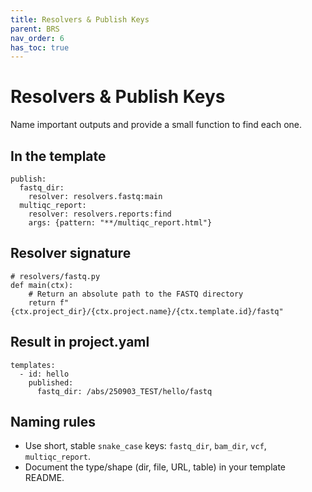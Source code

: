```yaml
---
title: Resolvers & Publish Keys
parent: BRS
nav_order: 6
has_toc: true
---
```


# Resolvers & Publish Keys

Name important outputs and provide a small function to find each one.

## In the template
```
publish:
  fastq_dir:
    resolver: resolvers.fastq:main
  multiqc_report:
    resolver: resolvers.reports:find
    args: {pattern: "**/multiqc_report.html"}
```

## Resolver signature
```
# resolvers/fastq.py
def main(ctx):
    # Return an absolute path to the FASTQ directory
    return f"{ctx.project_dir}/{ctx.project.name}/{ctx.template.id}/fastq"
```

## Result in project.yaml
```
templates:
  - id: hello
    published:
      fastq_dir: /abs/250903_TEST/hello/fastq
```

## Naming rules
- Use short, stable `snake_case` keys: `fastq_dir`, `bam_dir`, `vcf`, `multiqc_report`.
- Document the type/shape (dir, file, URL, table) in your template README.
